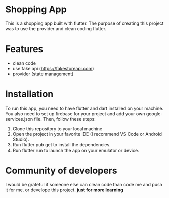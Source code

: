 # Shopping App

This is a shopping app built with flutter. 
The purpose of creating this project was to use the provider and clean coding flutter.

# Features

- clean code
- use fake api (https://fakestoreapi.com)
- provider (state management)

# Installation

To run this app, you need to have flutter and dart installed on your machine. You also need to set up firebase for your project and add your own google-services.json file. Then, follow these steps:
1. Clone this repository to your local machine
2. Open the project in your favorite IDE (I recommend VS Code or Android Studio).
3. Run flutter pub get to install the dependencies.
4. Run flutter run to launch the app on your emulator or device.

#  Community of developers

I would be grateful if someone else can clean code than code me and push it for me. or develope this project. **just for more learning**
